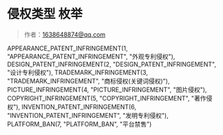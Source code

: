 # 侵权类型 枚举

> 作者：1638648874@qq.com

APPEARANCE_PATENT_INFRINGEMENT(1, "APPEARANCE_PATENT_INFRINGEMENT", "外观专利侵权"),
    DESIGN_PATENT_INFRINGEMENT(2, "DESIGN_PATENT_INFRINGEMENT", "设计专利侵权"),
    TRADEMARK_INFRINGEMENT(3, "TRADEMARK_INFRINGEMENT", "商标侵权(关键词侵权)"),
    PICTURE_INFRINGEMENT(4, "PICTURE_INFRINGEMENT", "图片侵权"),
    COPYRIGHT_INFRINGEMENT(5, "COPYRIGHT_INFRINGEMENT", "著作侵权"),
    INVENTION_PATENT_INFRINGEMENT(6, "INVENTION_PATENT_INFRINGEMENT", "发明专利侵权"),
    PLATFORM_BAN(7, "PLATFORM_BAN", "平台禁售")